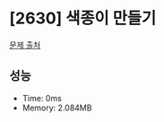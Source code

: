 # [2630] 색종이 만들기

[문제 출처](https://www.acmicpc.net/problem/2630)

## 성능

- Time: 0ms
- Memory: 2.084MB